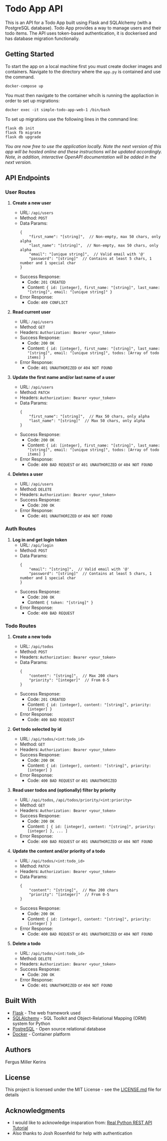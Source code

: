 # Todo App API

This is an API for a Todo App built using Flask and SQLAlchemy (with a PostgreSQL database). Todo App provides a way to manage users and their todo items. The API uses token-based authentication, it is dockerised and has database migration functionaliy.

## Getting Started

To start the app on a local machine first you must create docker images and containers. Navigate to the directory where the `app.py` is contained and use the command.

    docker-compose up

You must then navigate to the container whcih is running the appliaction in order to set up migrations:

    docker exec -it simple-todo-app-web-1 /bin/bash

To set up migrations use the following lines in the command line:

    flask db init
    flask fb migrate
    flask db upgrade

*You are now free to use the application locally. Note the next version of this app will be hosted online and these instructions wil be updated accordingly. Note, in addition, interactive OpenAPI documentation will be added in the next version.*

## API Endpoints

### User Routes

1. **Create a new user**
    - URL: `/api/users`
    - Method: `POST`
    - Data Params: 
      ```
      {
          "first_name": "[string]",  // Non-empty, max 50 chars, only alpha
          "last_name": "[string]",  // Non-empty, max 50 chars, only alpha  
          "email": "[unique string]",  // Valid email with '@'
          "password": "[string]"  // Contains at least 5 chars, 1 number and 1 special char
      }
      ```
    - Success Response: 
      - Code: `201 CREATED`
      - Content: `{ id: [integer], first_name: "[string]", last_name: "[string]", email: "[unique string]" }`
    - Error Response:
      - Code: `409 CONFLICT`

2. **Read current user**
    - URL: `/api/users`
    - Method: `GET`
    - Headers: `Authorization: Bearer <your_token>`
    - Success Response: 
      - Code: `200 OK`
      - Content: `{ id: [integer], first_name: "[string]", last_name: "[string]", email: "[unique string]", todos: [Array of todo items] }`
    - Error Response:
      - Code: `401 UNAUTHORIZED` or `404 NOT FOUND`

3. **Update the first name and/or last name of a user**
    - URL: `/api/users`
    - Method: `PATCH`
    - Headers: `Authorization: Bearer <your_token>`
    - Data Params: 
      ```
      {
          "first_name": "[string]",  // Max 50 chars, only alpha
          "last_name": "[string]"  // Max 50 chars, only alpha
      }
      ```
    - Success Response: 
      - Code: `200 OK`
      - Content: `{ id: [integer], first_name: "[string]", last_name: "[string]", email: "[unique string]", todos: [Array of todo items] }`
    - Error Response:
      - Code: `400 BAD REQUEST` or `401 UNAUTHORIZED` or `404 NOT FOUND`

4. **Deletes a user**
    - URL: `/api/users`
    - Method: `DELETE`
    - Headers: `Authorization: Bearer <your_token>`
    - Success Response: 
      - Code: `200 OK`
    - Error Response:
      - Code: `401 UNAUTHORIZED` or `404 NOT FOUND`

### Auth Routes

1. **Log in and get login token**
    - URL: `/api/login`
    - Method: `POST`
    - Data Params: 
      ```
      {
          "email": "[string]",  // Valid email with '@'
          "password": "[string]"  // Contains at least 5 chars, 1 number and 1 special char
      }
      ```
    - Success Response: 
      - Code: `200 OK`
      - Content: `{ token: "[string]" }`
    - Error Response:
      - Code: `400 BAD REQUEST`

### Todo Routes

1. **Create a new todo**
    - URL: `/api/todos`
    - Method: `POST`
    - Headers: `Authorization: Bearer <your_token>`
    - Data Params: 
      ```
      {
          "content": "[string]",  // Max 200 chars  
          "priority": "[integer]"  // From 0-5
      }
      ```
    - Success Response: 
      - Code: `201 CREATED`
      - Content: `{ id: [integer], content: "[string]", priority: [integer] }`
    - Error Response:
      - Code: `400 BAD REQUEST`

2. **Get todo selected by id**
    - URL: `/api/todos/<int:todo_id>`
    - Method: `GET`
    - Headers: `Authorization: Bearer <your_token>`
    - Success Response: 
      - Code: `200 OK`
      - Content: `{ id: [integer], content: "[string]", priority: [integer] }`
    - Error Response:
      - Code: `400 BAD REQUEST` or `401 UNAUTHORIZED`

3. **Read user todos and (optionally) filter by priority**
    - URL: `/api/todos`, `/api/todos/priority/<int:priority>`
    - Method: `GET`
    - Headers: `Authorization: Bearer <your_token>`
    - Success Response: 
      - Code: `200 OK`
      - Content: `[ { id: [integer], content: "[string]", priority: [integer] }, ... ]`
    - Error Response:
      - Code: `400 BAD REQUEST` or `401 UNAUTHORIZED` or `404 NOT FOUND`

4. **Update the content and/or priority of a todo**
    - URL: `/api/todos/<int:todo_id>`
    - Method: `PATCH`
    - Headers: `Authorization: Bearer <your_token>`
    - Data Params: 
      ```
      {
          "content": "[string]",  // Max 200 chars
          "priority": "[integer]"  // From 0-5
      }
      ```
    - Success Response: 
      - Code: `200 OK`
      - Content: `{ id: [integer], content: "[string]", priority: [integer] }`
    - Error Response:
      - Code: `400 BAD REQUEST` or `401 UNAUTHORIZED` or `404 NOT FOUND`

5. **Delete a todo**
    - URL: `/api/todos/<int:todo_id>`
    - Method: `DELETE`
    - Headers: `Authorization: Bearer <your_token>`
    - Success Response: 
      - Code: `200 OK`
    - Error Response:
      - Code: `401 UNAUTHORIZED` or `404 NOT FOUND`

## Built With

- [Flask](https://flask.palletsprojects.com/) - The web framework used
- [SQLAlchemy](https://www.sqlalchemy.org/) - SQL Toolkit and Object-Relational Mapping (ORM) system for Python
- [PostreSQL](https://www.postgresql.org/) - Open source relational database
- [Docker](https://www.docker.com/) - Container platform

## Authors

Fergus Miller Kerins

## License

This project is licensed under the MIT License - see the [LICENSE.md](https://github.com/fergus-mk/simple-todo-app/blob/master/LICENSE) file for details

## Acknowledgments

- I would like to acknowledge insparation from: [Real Python REST API Tutorial](https://realpython.com/flask-connexion-rest-api/)
- Also thanks to Josh Rosenfeld for help with authentication 